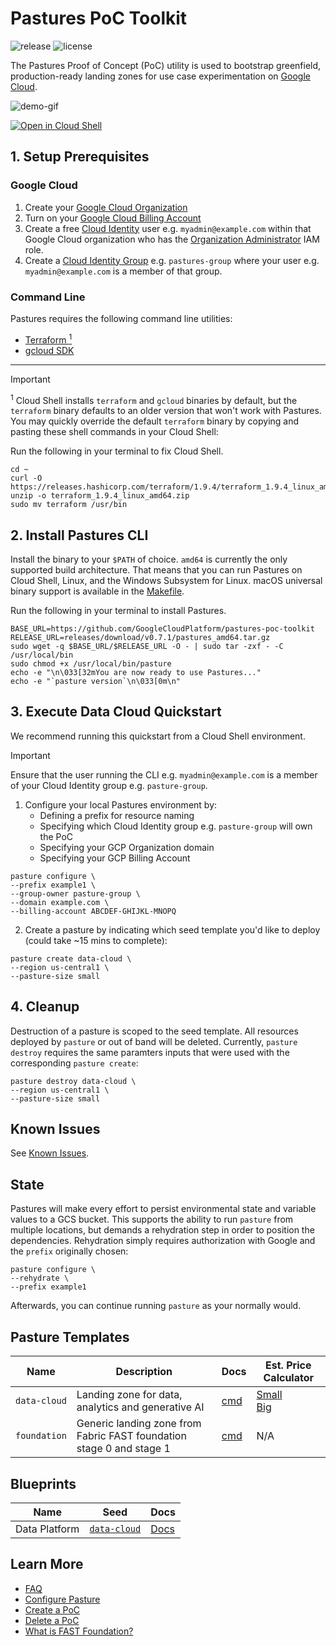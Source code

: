# Pastures PoC Toolkit

![release](https://img.shields.io/github/v/release/googlecloudplatform/pastures-poc-toolkit) ![license](https://img.shields.io/github/license/GoogleCloudPlatform/pastures-poc-toolkit)

The Pastures Proof of Concept (PoC) utility is used to bootstrap greenfield, production-ready landing zones for use case experimentation on [Google Cloud](https://cloud.google.com/).

![demo-gif](assets/demo.gif)

[![Open in Cloud Shell](https://gstatic.com/cloudssh/images/open-btn.svg)](https://shell.cloud.google.com/cloudshell/editor?cloudshell_git_repo=http://github.com/GoogleCloudPlatform/pastures-poc-toolkit.git)

## 1. Setup Prerequisites

### Google Cloud
1. Create your [Google Cloud Organization](https://cloud.google.com/resource-manager/docs/cloud-platform-resource-hierarchy#organizations)
2. Turn on your [Google Cloud Billing Account](https://cloud.google.com/billing/docs/how-to/manage-billing-account)
3. Create a free [Cloud Identity](https://support.google.com/cloudidentity/answer/7389973) user e.g. `myadmin@example.com` within that Google Cloud organization who has the [Organization Administrator](https://cloud.google.com/iam/docs/understanding-roles#resourcemanager.organizationAdmin) IAM role.
4. Create a [Cloud Identity Group](https://support.google.com/cloudidentity/answer/9400082) e.g. `pastures-group` where your user e.g. `myadmin@example.com` is a member of that group.

### Command Line
Pastures requires the following command line utilities:
- [Terraform <sup>1</sup>](https://developer.hashicorp.com/terraform/install)
- [gcloud SDK](https://cloud.google.com/sdk/docs/install)

<hr>

> [!IMPORTANT]
 <sup>1</sup> Cloud Shell installs `terraform` and `gcloud` binaries by default, but the `terraform` binary defaults to an older version that won't work with Pastures. You may quickly override the default `terraform` binary by copying and pasting these shell commands in your Cloud Shell:

Run the following in your terminal to fix Cloud Shell.

```shell
cd ~
curl -O https://releases.hashicorp.com/terraform/1.9.4/terraform_1.9.4_linux_amd64.zip
unzip -o terraform_1.9.4_linux_amd64.zip
sudo mv terraform /usr/bin
```

## 2. Install Pastures CLI

Install the binary to your `$PATH` of choice. `amd64` is currently the only supported build architecture. That means that you can run Pastures on Cloud Shell, Linux, and the Windows Subsystem for Linux. macOS universal binary support is available in the [Makefile](Makefile).

Run the following in your terminal to install Pastures.
<!-- x-release-please-start-version -->
```shell
BASE_URL=https://github.com/GoogleCloudPlatform/pastures-poc-toolkit
RELEASE_URL=releases/download/v0.7.1/pastures_amd64.tar.gz
sudo wget -q $BASE_URL/$RELEASE_URL -O - | sudo tar -zxf - -C /usr/local/bin
sudo chmod +x /usr/local/bin/pasture
echo -e "\n\033[32mYou are now ready to use Pastures..."
echo -e "`pasture version`\n\033[0m\n"
```
<!-- x-release-please-end -->

## 3. Execute Data Cloud Quickstart

We recommend running this quickstart from a Cloud Shell environment.

> [!IMPORTANT]
Ensure that the user running the CLI e.g. `myadmin@example.com` is a member of your Cloud Identity group e.g. `pasture-group`.

1. Configure your local Pastures environment by:
    - Defining a prefix for resource naming
    - Specifying which Cloud Identity group e.g. `pasture-group` will own the PoC
    - Specifying your GCP Organization domain
    - Specifying your GCP Billing Account

```shell
pasture configure \
--prefix example1 \
--group-owner pasture-group \
--domain example.com \
--billing-account ABCDEF-GHIJKL-MNOPQ
```

2. Create a pasture by indicating which seed template you'd like to deploy (could take ~15 mins to complete):

```shell
pasture create data-cloud \
--region us-central1 \
--pasture-size small
```

## 4. Cleanup

Destruction of a pasture is scoped to the seed template. All resources deployed by `pasture` or out of band will be deleted. Currently, `pasture destroy` requires the same paramters inputs that were used with the corresponding `pasture create`:

<!-- TODO Do we need --pasture-size during destroy? Won't region be enough? Isn't one seed deployable per region? -->

```shell
pasture destroy data-cloud \
--region us-central1 \
--pasture-size small
```

## Known Issues

See [Known Issues](docs/known_issues.md).

## State

Pastures will make every effort to persist environmental state and variable values to a GCS bucket. This supports the ability to run `pasture` from multiple locations, but demands a rehydration step in order to position the dependencies. Rehydration simply requires authorization with Google and the `prefix` originally chosen:

```shell
pasture configure \
--rehydrate \
--prefix example1
```

Afterwards, you can continue running `pasture` as your normally would.

## Pasture Templates

| Name | Description | Docs | Est. Price Calculator |
| ---- | ----------- | ---- | --------------------- |
| `data-cloud` | Landing zone for data, analytics and generative AI | [cmd](docs/pasture_create_data-cloud.md) | [Small](https://cloud.google.com/products/calculator-legacy#id=5c5c2811-605e-4bdd-94f6-d1c9a19defd5)<br>[Big](https://cloud.google.com/products/calculator-legacy#id=ab352e16-69de-4726-8e91-f1fe0475c3dc) |
| `foundation` | Generic landing zone from Fabric FAST foundation stage 0 and stage 1 | [cmd](docs/pasture_create_foundation.md) | N/A |

## Blueprints

| Name | Seed | Docs |
| ---- | ---- | ---- |
| Data Platform | [`data-cloud`](docs/pasture_create_data-cloud.md) | [Docs](https://github.com/GoogleCloudPlatform/cloud-foundation-fabric/tree/master/blueprints/data-solutions/data-platform-foundations) |

## Learn More

- [FAQ](docs/faq.md)
- [Configure Pasture](docs/pasture_configure.md)
- [Create a PoC](docs/pasture_create.md)
- [Delete a PoC](docs/pasture_destroy.md)
- [What is FAST Foundation?](https://github.com/GoogleCloudPlatform/cloud-foundation-fabric/blob/master/fast/README.md)